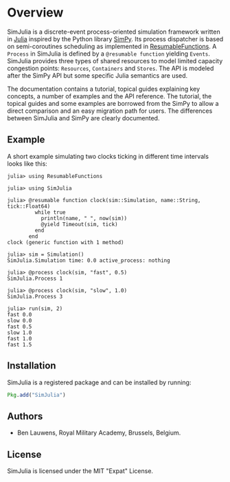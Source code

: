 # Overview

SimJulia is a discrete-event process-oriented simulation framework written in [Julia](http://julialang.org/) inspired by the Python library [SimPy](https://simpy.readthedocs.io/). Its process dispatcher is based on semi-coroutines scheduling as implemented in [ResumableFunctions](https://github.com/BenLauwens/ResumableFunctions.jl.git). A `Process` in SimJulia is defined by a `@resumable function` yielding `Events`. SimJulia provides three types of shared resources to model limited capacity congestion points: `Resources`, `Containers` and `Stores`. The API is modeled after the SimPy API but some specific Julia semantics are used.

The documentation contains a tutorial, topical guides explaining key concepts, a number of examples and the API reference. The tutorial, the topical guides and some examples are borrowed from the SimPy to allow a direct comparison and an easy migration path for users. The differences between SimJulia and SimPy are clearly documented.

## Example

A short example simulating two clocks ticking in different time intervals looks like this:

```jldoctest
julia> using ResumableFunctions

julia> using SimJulia

julia> @resumable function clock(sim::Simulation, name::String, tick::Float64)
         while true
           println(name, " ", now(sim))
           @yield Timeout(sim, tick)
         end
       end
clock (generic function with 1 method)

julia> sim = Simulation()
SimJulia.Simulation time: 0.0 active_process: nothing

julia> @process clock(sim, "fast", 0.5)
SimJulia.Process 1

julia> @process clock(sim, "slow", 1.0)
SimJulia.Process 3

julia> run(sim, 2)
fast 0.0
slow 0.0
fast 0.5
slow 1.0
fast 1.0
fast 1.5
```

## Installation

SimJulia is a registered package and can be installed by running:
```julia
Pkg.add("SimJulia")
```

## Authors

* Ben Lauwens, Royal Military Academy, Brussels, Belgium.

## License

SimJulia is licensed under the MIT "Expat" License.